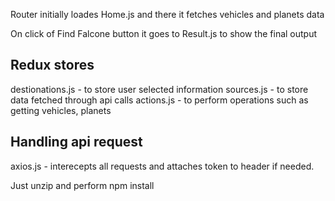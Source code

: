 Router initially loades Home.js and there it fetches vehicles and planets data

On click of Find Falcone button it goes to Result.js to show the final output

## Redux stores
destionations.js - to store user selected information
sources.js - to store data fetched through api calls
actions.js - to perform operations such as getting vehicles, planets

## Handling api request
axios.js - interecepts all requests and attaches token to header if needed.

Just unzip and perform npm install